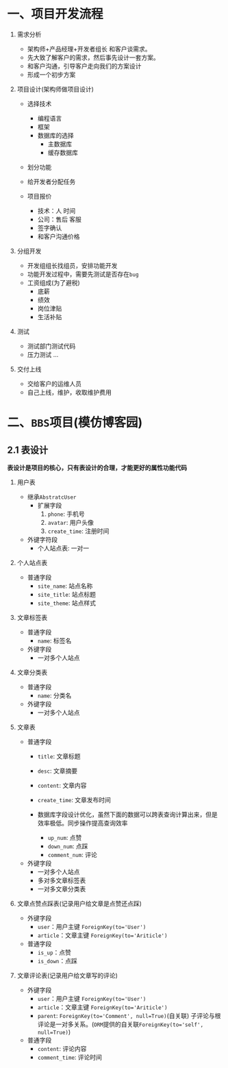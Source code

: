 # 一、项目开发流程
1. 需求分析
    * 架构师+产品经理+开发者组长 和客户谈需求。
    * 先大致了解客户的需求，然后事先设计一套方案。
    * 和客户沟通，引导客户走向我们的方案设计
    * 形成一个初步方案
2. 项目设计(架构师做项目设计)
    * 选择技术
        * 编程语言
        * 框架
        * 数据库的选择
            * 主数据库
            * 缓存数据库

    * 划分功能

    * 给开发者分配任务
    
    * 项目报价
        * 技术：人 时间
        * 公司：售后 客服
        * 签字确认
        * 和客户沟通价格

3. 分组开发
    * 开发组组长找组员，安排功能开发
    * 功能开发过程中，需要先测试是否存在`bug`
    * 工资组成(为了避税)
        * 底薪
        * 绩效
        * 岗位津贴
        * 生活补贴

4. 测试
    * 测试部门测试代码
    * 压力测试
    ...

5. 交付上线
    * 交给客户的运维人员
    * 自己上线，维护，收取维护费用


# 二、`BBS`项目(模仿博客园)
## 2.1 表设计
**表设计是项目的核心，只有表设计的合理，才能更好的属性功能代码**

1. 用户表
    * 继承`AbstratcUser`
       * 扩展字段
            1. `phone`: 手机号
            2. `avatar`: 用户头像
            3. `create_time`: 注册时间
    * 外键字符段
        * 个人站点表: 一对一

2. 个人站点表
    * 普通字段
        * `site_name`: 站点名称
        * `site_title`: 站点标题
        * `site_theme`: 站点样式
    

3. 文章标签表
    * 普通字段
        * `name`: 标签名
    * 外键字段
        * 一对多个人站点    

4. 文章分类表
    * 普通字段
        * `name`: 分类名
    * 外键字段
        * 一对多个人站点 

5. 文章表
    * 普通字段
        * `title`: 文章标题
        * `desc`: 文章摘要
        * `content`: 文章内容
        * `create_time`: 文章发布时间
    
        * 数据库字段设计优化，虽然下面的数据可以跨表查询计算出来，但是效率极低。同步操作提高查询效率
            * `up_num`: 点赞
            * `down_num`: 点踩
            * `comment_num`: 评论
    * 外键字段
        * 一对多个人站点
        * 多对多文章标签表
        * 一对多文章分类表


6. 文章点赞点踩表(记录用户给文章是点赞还点踩)
    * 外键字段
        * `user`：用户主键 `ForeignKey(to='User')`
        * `article`：文章主键 `ForeignKey(to='Ariticle')`
    * 普通字段
        * `is_up`：点赞
        * `is_down`：点踩

7. 文章评论表(记录用户给文章写的评论)
    * 外键字段
        * `user`：用户主键 `ForeignKey(to='User')`
        * `article`：文章主键 `ForeignKey(to='Ariticle')`
        * `parent`: `ForeignKey(to='Comment', null=True)`(自关联) 子评论与根评论是一对多关系。(`ORM`提供的自关联`ForeignKey(to='self', null=True)`)
    * 普通字段
        * `content`: 评论内容 
        * `comment_time`: 评论时间
    
    








